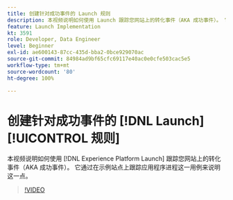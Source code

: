 ```yaml
---
title: 创建针对成功事件的 Launch 规则
description: 本视频说明如何使用 Launch 跟踪您网站上的转化事件（AKA 成功事件）。 它将通过在示例站点上跟踪应用程序进程这一用例来说明这一点。
feature: Launch Implementation
kt: 3591
role: Developer, Data Engineer
level: Beginner
exl-id: ae600143-87cc-435d-bba2-0bce929070ac
source-git-commit: 84984ad9bf65cfc69117e40ac0e0cfe503cac5e5
workflow-type: tm+mt
source-wordcount: '80'
ht-degree: 100%

---
```


# 创建针对成功事件的 [!DNL Launch] [!UICONTROL 规则]

本视频说明如何使用 [!DNL Experience Platform Launch] 跟踪您网站上的转化事件（AKA 成功事件）。 它通过在示例站点上跟踪应用程序进程这一用例来说明这一点。

>[!VIDEO](https://video.tv.adobe.com/v/28778/?quality=12&learn=on)
